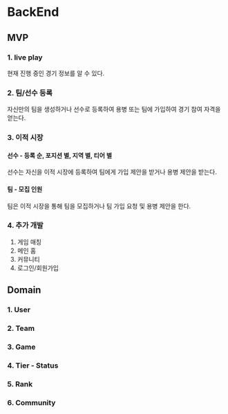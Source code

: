 # BackEnd

## MVP
### 1. live play
현재 진행 중인 경기 정보를 알 수 있다.
### 2. 팀/선수 등록
자신만의 팀을 생성하거나 선수로 등록하여 용병 또는 팀에 가입하여 경기 참여 자격을 얻는다.
### 3. 이적 시장
#### 선수 - 등록 순, 포지션 별, 지역 별, 티어 별
선수는 자신을 이적 시장에 등록하여 팀에게 가입 제안을 받거나 용병 제안을 받는다. 
#### 팀 - 모집 인원
팀은 이적 시장을 통해 팀을 모집하거나 팀 가입 요청 및 용병 제안을 한다.


### 4. 추가 개발
1. 게임 매칭
2. 메인 홈
3. 커뮤니티
4. 로그인/회원가입

## Domain
### 1. User
### 2. Team
### 3. Game
### 4. Tier - Status
### 5. Rank
### 6. Community
